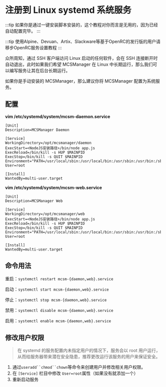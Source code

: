 # 注册到 Linux systemd 系统服务

:::tip
如果你是通过一键安装脚本安装的，这个教程对你而言是无用的，因为已经自动配置完毕。
:::

:::tip
使用Alpine、Devuan、Artix、Slackware等基于OpenRC的发行版的用户请移步OpenRC服务设置教程
:::

众所周知，通过 SSH 客户端访问 Linux 启动的任何软件，会在 SSH 连接断开时自动退出，此时如果我们希望 MCSManager 在 Linux 中长期运行，那么我们可以编写服务让其在后台长期运行。

如果你是手动安装的 MCSManager，那么建议你将 MCSManager 配置为系统服务。

## 配置

**vim /etc/systemd/system/mcsm-daemon.service**

```
[Unit]
Description=MCSManager Daemon

[Service]
WorkingDirectory=/opt/mcsmanager/daemon
ExecStart=<NodeJS安装路径>/bin/node app.js
ExecReload=/bin/kill -s HUP $MAINPID
ExecStop=/bin/kill -s QUIT $MAINPID
Environment="PATH=/usr/local/sbin:/usr/local/bin:/usr/sbin:/usr/bin:/sbin:/bin"
User=root

[Install]
WantedBy=multi-user.target
```

**vim /etc/systemd/system/mcsm-web.service**

```
[Unit]
Description=MCSManager Web

[Service]
WorkingDirectory=/opt/mcsmanager/web
ExecStart=<NodeJS安装路径>/bin/node app.js
ExecReload=/bin/kill -s HUP $MAINPID
ExecStop=/bin/kill -s QUIT $MAINPID
Environment="PATH=/usr/local/sbin:/usr/local/bin:/usr/sbin:/usr/bin:/sbin:/bin"
User=root

[Install]
WantedBy=multi-user.target
```

## 命令用法

重启：`systemctl restart mcsm-{daemon,web}.service`

启动：`systemctl start mcsm-{daemon,web}.service`

停止：`systemctl stop mcsm-{daemon,web}.service`

禁用：`systemctl disable mcsm-{daemon,web}.service`

启用：`systemctl enable mcsm-{daemon,web}.service`

## 修改用户权限

> 在 systemd 的服务配置内未指定用户的情况下，服务会以 root 用户运行，从而给服务器带来潜在安全隐患，推荐更改运行该服务的用户来保证安全。

1. 通过`useradd``chmod``chown`等命令来创建用户并修改相关用户权限。
2. 在 `[Service]` 栏目中修改 `User=root`属性（如果没有就添加一个）
3. 重新启动服务
